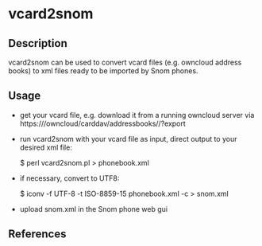 # vcard2snom

## Description

vcard2snom can be used to convert vcard files (e.g. owncloud address books) to xml files ready to be imported by Snom phones.

## Usage

* get your vcard file, e.g. download it from a running owncloud server via https://<yourOwncloudServer>/owncloud/carddav/addressbooks/<yourOwncloudUsername>/<yourOwncloudCalendarName>?export
* run vcard2snom with your vcard file as input, direct output to your desired xml file:

    $ perl vcard2snom.pl <yourVcardFile> > phonebook.xml

* if necessary, convert to UTF8:

    $ iconv -f UTF-8 -t ISO-8859-15 phonebook.xml -c > snom.xml

* upload snom.xml in the Snom phone web gui

## References
